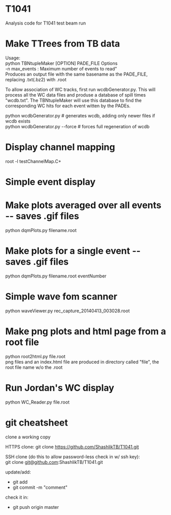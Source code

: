 T1041
=====

Analysis code for T1041 test beam run

Make TTrees from TB data 
========================
Usage:  
python TBNtupleMaker [OPTION] PADE_FILE 
       Options  
       -n max_events  : Maximum number of events to read"  
Produces an output file with the same basename as the PADE_FILE, replacing .txt(.bz2) with .root


To allow association of WC tracks, first run wcdbGenerator.py.  This will 
process all the WC data files and produse a database of spill times "wcdb.txt".
The TBNtupleMaker will use this database to find the corresponding WC hits for
each event witten by the PADEs. 

python wcdbGenerator.py    # generates wcdb, adding only newer files if wcdb exists  
python wcdbGenerator.py --force    # forces full regeneration of wcdb

 

Display channel mapping  
======================  
root -l testChannelMap.C+


Simple event display  
====================  
# Make plots averaged over all events -- saves .gif files  
python dqmPlots.py filename.root  

# Make plots for a single event -- saves .gif files  
python dqmPlots.py filename.root eventNumber  

Simple wave fom scanner  
=======================  
python waveViewer.py rec_capture_20140413_003028.root



Make png plots and html page from a root file
=============================================
python root2html.py file.root  
  png files and an index.html file are produced in directory called "file", 
the root file name w/o the .root


Run Jordan's WC display  
=======================  
python WC_Reader.py file.root


git cheatsheet
==============

clone a working copy

HTTPS clone: git clone https://github.com/ShashlikTB/T1041.git

SSH clone (do this to allow password-less check in w/ ssh key):  
git clone git@github.com:ShashlikTB/T1041.git


update/add:
* git add <file>
* git commit -m "comment"

check it in:
* git push origin master


